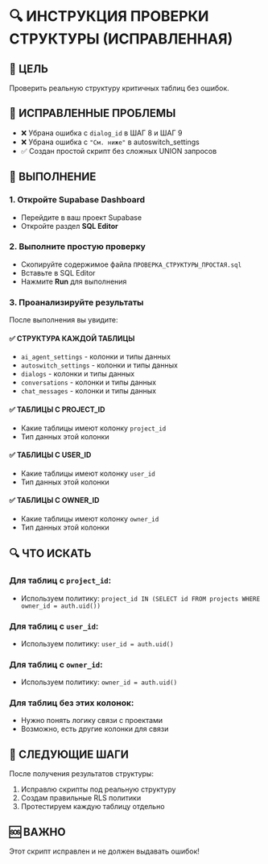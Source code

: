 # 🔍 ИНСТРУКЦИЯ ПРОВЕРКИ СТРУКТУРЫ (ИСПРАВЛЕННАЯ)

## 🎯 ЦЕЛЬ
Проверить реальную структуру критичных таблиц без ошибок.

## 🚨 ИСПРАВЛЕННЫЕ ПРОБЛЕМЫ
- ❌ Убрана ошибка с `dialog_id` в ШАГ 8 и ШАГ 9
- ❌ Убрана ошибка с `"См. ниже"` в autoswitch_settings
- ✅ Создан простой скрипт без сложных UNION запросов

## 🚀 ВЫПОЛНЕНИЕ

### 1. Откройте Supabase Dashboard
- Перейдите в ваш проект Supabase
- Откройте раздел **SQL Editor**

### 2. Выполните простую проверку
- Скопируйте содержимое файла `ПРОВЕРКА_СТРУКТУРЫ_ПРОСТАЯ.sql`
- Вставьте в SQL Editor
- Нажмите **Run** для выполнения

### 3. Проанализируйте результаты
После выполнения вы увидите:

#### ✅ СТРУКТУРА КАЖДОЙ ТАБЛИЦЫ
- `ai_agent_settings` - колонки и типы данных
- `autoswitch_settings` - колонки и типы данных  
- `dialogs` - колонки и типы данных
- `conversations` - колонки и типы данных
- `chat_messages` - колонки и типы данных

#### ✅ ТАБЛИЦЫ С PROJECT_ID
- Какие таблицы имеют колонку `project_id`
- Тип данных этой колонки

#### ✅ ТАБЛИЦЫ С USER_ID
- Какие таблицы имеют колонку `user_id`
- Тип данных этой колонки

#### ✅ ТАБЛИЦЫ С OWNER_ID
- Какие таблицы имеют колонку `owner_id`
- Тип данных этой колонки

## 🔍 ЧТО ИСКАТЬ

### Для таблиц с `project_id`:
- Используем политику: `project_id IN (SELECT id FROM projects WHERE owner_id = auth.uid())`

### Для таблиц с `user_id`:
- Используем политику: `user_id = auth.uid()`

### Для таблиц с `owner_id`:
- Используем политику: `owner_id = auth.uid()`

### Для таблиц без этих колонок:
- Нужно понять логику связи с проектами
- Возможно, есть другие колонки для связи

## 📝 СЛЕДУЮЩИЕ ШАГИ
После получения результатов структуры:
1. Исправлю скрипты под реальную структуру
2. Создам правильные RLS политики
3. Протестируем каждую таблицу отдельно

## 🆘 ВАЖНО
Этот скрипт исправлен и не должен выдавать ошибок!
